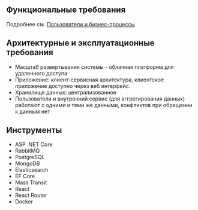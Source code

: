 ## Функциональные требования

Подробнее см. [Пользователи и бизнес-процессы](./ПользователиИБизнесПроцессы.md)

## Архитектурные и эксплуатационные требования

- Масштаб развертывания системы - облачная платформа для удаленного доступа
- Приложение: клиент-сервисная архитектура, клиентское приложение доступно через веб интерфейс.
- Хранилище данных: централизованное
- Пользователи и внутренний сервис (для аггрегирования данных) работают с одними и теми же данными, конфликтов при обращении к данным нет

## Инструменты

- ASP .NET Core
- RabbitMQ
- PostgreSQL
- MongoDB
- Elasticsearch
- EF Core
- Mass Transit
- React
- React Router
- Docker
